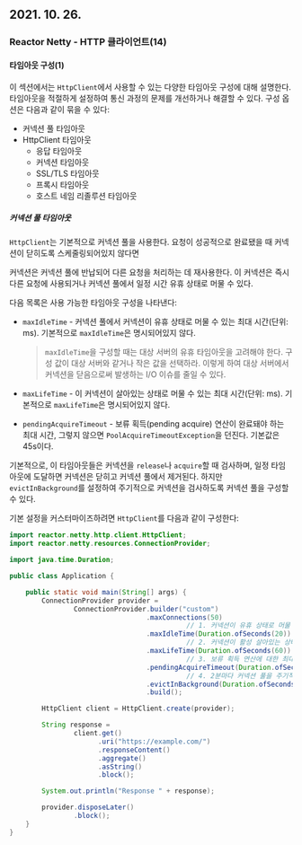 ## 2021. 10. 26.

### Reactor Netty - HTTP 클라이언트(14)

#### 타임아웃 구성(1)

이 섹션에서는 `HttpClient`에서 사용할 수 있는 다양한 타임아웃 구성에 대해 설명한다. 타임아웃을 적절하게 설정하여 통신 과정의 문제를 개선하거나 해결할 수 있다. 구성 옵션은 다음과 같이 묶을 수 있다:

* 커넥션 풀 타임아웃
* HttpClient 타임아웃
  * 응답 타임아웃
  * 커넥션 타임아웃
  * SSL/TLS 타임아웃
  * 프록시 타임아웃
  * 호스트 네임 리졸루션 타임아웃

##### 커넥션 풀 타임아웃

`HttpClient`는 기본적으로 커넥션 풀을 사용한다. 요청이 성공적으로 완료됐을 때 커넥션이 닫히도록 스케줄링되어있지 않다면

커넥션은 커넥션 풀에 반납되어 다른 요청을 처리하는 데 재사용한다. 이 커넥션은 즉시 다른 요청에 사용되거나 커넥션 풀에서 일정 시간 유휴 상태로 머물 수 있다.

다음 목록은 사용 가능한 타임아웃 구성을 나타낸다:

* `maxIdleTime` - 커넥션 풀에서 커넥션이 유휴 상태로 머물 수 있는 최대 시간(단위: ms). 기본적으로 `maxIdleTime`은 명시되어있지 않다.

  > `maxIdleTime`을 구성할 때는 대상 서버의 유휴 타임아웃을 고려해야 한다. 구성 값이 대상 서버와 같거나 작은 값을 선택하라. 이렇게 하여 대상 서버에서 커넥션을 닫음으로써 발생하는 I/O 이슈를 줄일 수 있다.

* `maxLifeTime` - 이 커넥션이 살아있는 상태로 머물 수 있는 최대 시간(단위: ms). 기본적으로 `maxLifeTime`은 명시되어있지 않다.

* `pendingAcquireTimeout` - 보류 획득(pending acquire) 연산이 완료돼야 하는 최대 시간, 그렇지 않으면 `PoolAcquireTimeoutException`을 던진다. 기본값은 45s이다.

기본적으로, 이 타임아웃들은 커넥션을 `release`나 `acquire`할 때 검사하며, 일정 타임아웃에 도달하면 커넥션은 닫히고 커넥션 풀에서 제거된다. 하지만 `evictInBackground`를 설정하여 주기적으로 커넥션을 검사하도록 커넥션 풀을 구성할 수 있다.

기본 설정을 커스터마이즈하려면 `HttpClient`를 다음과 같이 구성한다:

```java
import reactor.netty.http.client.HttpClient;
import reactor.netty.resources.ConnectionProvider;

import java.time.Duration;

public class Application {

	public static void main(String[] args) {
		ConnectionProvider provider =
				ConnectionProvider.builder("custom")
				                  .maxConnections(50)
      										// 1. 커넥션이 유휴 상태로 머물 수 있는 최대 시간을 20초로 구성한다
				                  .maxIdleTime(Duration.ofSeconds(20))           
      										// 2. 커넥션이 활성 살아있는 상태로 머물 수 있는 최대 시간을 60초로 구성한다
				                  .maxLifeTime(Duration.ofSeconds(60))           
      										// 3. 보류 획득 연산에 대한 최대 시간을 60초로 구성한다
				                  .pendingAcquireTimeout(Duration.ofSeconds(60)) 
      										// 4. 2분마다 커넥션 풀을 주기적으로 검사하여 커넥션을 제거할 수 있는지 검사한다
				                  .evictInBackground(Duration.ofSeconds(120))    
				                  .build();

		HttpClient client = HttpClient.create(provider);

		String response =
				client.get()
				      .uri("https://example.com/")
				      .responseContent()
				      .aggregate()
				      .asString()
				      .block();

		System.out.println("Response " + response);

		provider.disposeLater()
		        .block();
	}
}
```

